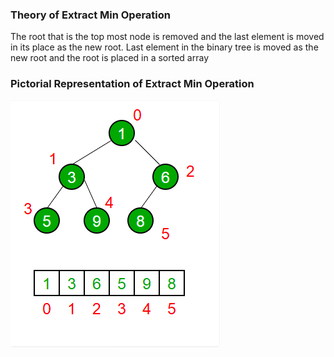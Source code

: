 ### Theory of Extract Min Operation

The root that is the top most node is removed and the last element is moved in its place as the new root. Last element in the binary tree is moved as the new root and the root is placed in a sorted array

### Pictorial Representation of Extract Min Operation
<img src="images/min-heap.png"/>

